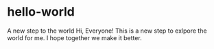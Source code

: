 # hello-world
A new step to the world
Hi, Everyone!
This is a new step to exlpore the world for me. I hope together we make it better. 
